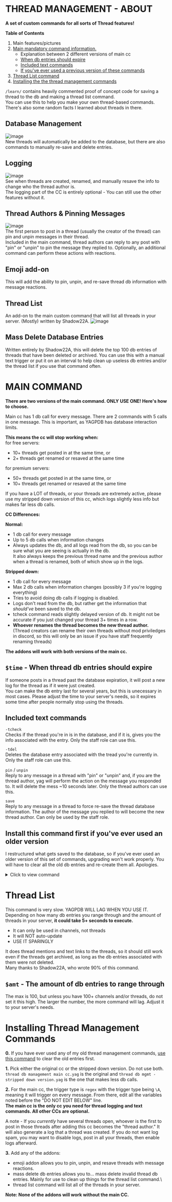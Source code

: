 # THREAD MANAGEMENT - ABOUT 
**A set of custom commands for all sorts of Thread features!**

**Table of Contents**       
1. Main features/pictures      
2. [Main mandatory command information.](https://github.com/FravBox/YagCCs/tree/main/Thread%20Management#main-command)     
    - Explanation between 2 different versions of main cc
    - [When db entries should expire](https://github.com/FravBox/YagCCs/tree/main/Thread%20Management#time---when-thread-db-entries-should-expire)
    - [Included text commands](https://github.com/FravBox/YagCCs/tree/main/Thread%20Management#included-text-commands)
    - [If you've ever used a previous version of these commands](https://github.com/FravBox/YagCCs/tree/main/Thread%20Management#install-this-command-first-if-youve-ever-used-an-older-version)
3. [Thread List command](https://github.com/FravBox/YagCCs/tree/main/Thread%20Management#thread-list-1)
4. [Installing the the thread management commands](https://github.com/FravBox/YagCCs/tree/main/Thread%20Management#installing-thread-management-commands)

`/learn/` contains heavily commented proof of concept code for saving a thread to the db and making a thread list command.       
You can use this to help you make your own thread-based commands. There's also some random facts I learned about threads in there.

## Database Management
![image](https://user-images.githubusercontent.com/20410737/181128287-fc0aab36-1158-446d-9c33-f69be6f46944.png)     
New threads will automatically be added to the database, but there are also commands to manually re-save and delete entries.

## Logging
![image](https://user-images.githubusercontent.com/20410737/181127576-629fedd2-bbbd-4cea-9557-281c96e0f3c0.png)      
See when threads are created, renamed, and manually resave the info to change who the thread author is.      
The logging part of the CC is entirely optional - You can still use the other features without it.

## Thread Authors & Pinning Messages
![image](https://user-images.githubusercontent.com/20410737/181127916-5cd2e538-8a4b-467e-8c85-c9368a2e7b62.png)      
The first person to post in a thread (usually the creator of the thread) can pin and unpin messages in their thread.      
Included in the main command, thread authors can reply to any post with "pin" or "unpin" to pin the message they replied to.
Optionally, an additional command can perform these actions with reactions.

## Emoji add-on
This will add the ability to pin, unpin, and re-save thread db information with message reactions.

## Thread List     
An add-on to the main custom command that will list all threads in your server. (Mostly) written by Shadow22A.
![image](https://user-images.githubusercontent.com/20410737/181121356-8bdb0456-798a-47e8-be3b-acc26dc2635b.png)      

## Mass Delete Database Entries
Written entirely by Shadow22A, this will delete the top 100 db entries of threads that have been deleted or archived. You can use this with a manual text trigger or put it on an interval to help clean up useless db entries and/or the thread list if you use that command often.


# MAIN COMMAND
**There are two versions of the main command. ONLY USE ONE! Here's how to choose.**

Main cc has 1 db call for every message. There are 2 commands with 5 calls in one message. This is important, as YAGPDB has database interaction limits.

**This means the cc will stop working when:**      
for free servers:      
- 10+ threads get posted in at the same time, or      
-  2+ threads get renamed or resaved at the same time

for premium servers:      
- 50+ threads get posted in at the same time, or      
- 10+ threads get renamed or resaved at the same time

If you have a LOT of threads, or your threads are extremely active, please use my stripped down version of this cc, which logs slightly less info but makes far less db calls.

__**CC Differences:**__

**Normal:**       
- 1 db call for every message      
- Up to 5 db calls when information changes      
- Always updates the db, and all logs read from the db, so you can be sure what you are seeing is actually in the db.      
It also always keeps the previous thread name and the previous author when a thread is renamed, both of which show up in the logs.

**Stripped down:**     
- 1 db call for every message      
- Max 2 db calls when information changes (possibly 3 if you're logging everything)      
- Tries to avoid doing db calls if logging is disabled.      
- Logs don't read from the db, but rather get the information that *should've* been saved to the db.     
- tcheck command reads slightly delayed version of db. It might not be accurate if you just changed your thread 3+ times in a row.       
- **Whoever renames the thread becomes the new thread author.**        
(Thread creators can rename their own threads without mod priviledges in discord, so this will only be an issue if you have staff frequently renaming threads)

**The addons will work with both versions of the main cc.**

## `$time` - When thread db entries should expire
If someone posts in a thread past the database expiration, it will post a new log for the thread as if it were just created.        
You can make the db entry last for several years, but this is unecessary in most cases. Please adjust the time to your server's needs, so it expires some time after people normally stop using the threads.

## Included text commands

`-tcheck`      
Checks if the thread you're in is in the database, and if it is, gives you the info associated with the entry. Only the staff role can use this.

`-tdel`      
Deletes the database entry associated with the tread you're currently in. Only the staff role can use this.

`pin` / `unpin`      
Reply to any message in a thread with "pin" or "unpin" and, if you are the thread author, yag will perform the action on the message you responded to. It will delete the mess ~10 seconds later. Only the thread authors can use this.

`save`     
Reply to any message in a thread to force re-save the thread database information. The author of the message you replied to will become the new thread author. Can only be used by the staff role.

## Install this command first if you've ever used an older version
I restructured what gets saved to the database, so if you've ever used an older version of this set of commands, upgrading won't work properly. You will have to clear all the old db entries and re-create them all. Apologies.

<details>
<summary>Click to view command</summary>

```go
{{/* deletes old db entries from prior versions of the thread management commands. Trigger type: command
trigger: -tdelall

Only use this once, then delete it.
*/}}


{{$catch := (print "*We reached an error, but this probably just means you didn't have any of these types of entries to delete, so don't panic.*\nThis was the error:\n" .Error)}}

{{/* deletes entries from the original logging CCs by Dei & Vars */}}
{{sendMessage nil "**1/3 Deleting any old logging db entries...**"}}

{{try}}
{{dbDelMultiple "ThreadCreate" 100 0}}
{{catch}}
{{sendMessage nil $catch}}
{{end}}


{{/* deletes entries from the original ThreadPins CC by Vars */}}
{{sendMessage nil "**2/3 Now deleting any old Thread Author/Pin db entries...**"}}
{{try}}
  {{dbDelMultiple "ThreadAuthor" 100 0}}
{{catch}}
  {{sendMessage nil $catch}}
{{end}}

{{sendMessage nil "**3/3 Finished.** \nYou can delete this command and install the new thread management CC now."}}
```
</details>


# Thread List
This command is very slow. YAGPDB WILL LAG WHEN YOU USE IT.      
Depending on how many db entries you range through and the amount of threads in your server, **it could take 5+ seconds to execute.** 

- It can only be used in channels, not threads
- It will NOT auto-update
- USE IT SPARINGLY

It does thread mentions and text links to the threads, so it should still work even if the threads get archived, as long as the db entries associated with them were not deleted.       
Many thanks to Shadow22A, who wrote 90% of this command.

## `$amt` - The amount of db entries to range through
The max is 100, but unless you have 100+ channels and/or threads, do not set it this high. The larger the number, the more command will lag. Adjust it to your server's needs.

# Installing Thread Management Commands
**0.** If you have ever used any of my old thread management commands, [use this command](https://github.com/FravBox/YagCCs/tree/main/Thread%20Management#install-this-command-first-if-youve-ever-used-an-older-version) to clear the old entries first. 

**1.** Pick either the original cc or the stripped down version. Do not use both.     
`thread db management main cc.yag` is the original and `thread db mgmt - stripped down version.yag` is the one that makes less db calls.

**2.** For the main cc, the trigger type is `regex` with the trigger type being `\A`, meaning it will trigger on every message. From there, edit all the variables noted before the "DO NOT EDIT BELOW" line.       
**The main cc is the only cc you need for thread logging and text commands. All other CCs are optional.**

A note - If you _currently_ have several threads open, whoever is the first to post in those threads after adding this cc becomes the "thread author." It will also generate a log that a thread was created. If you do not want log spam, you may want to disable logs, post in all your threads, then enable logs afterward.

**3.** Add any of the addons:     
- emoji addon allows you to pin, unpin, and resave threads with message reactions.
- mass delete db entries allows you to... mass delete invalid thread db entries. Mainly for use to clean up things for the thread list command.\
- thread list command will list all of the threads in your server.

**Note: None of the addons will work without the main CC.**

